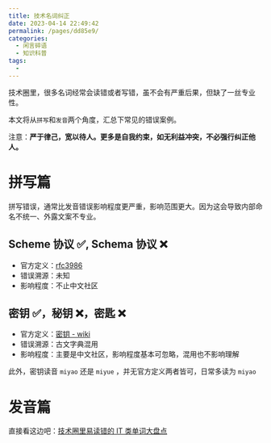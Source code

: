 ```yaml
---
title: 技术名词纠正
date: 2023-04-14 22:49:42
permalink: /pages/dd85e9/
categories: 
  - 闲言碎语
  - 知识科普
tags: 
  - 
---
```


技术圈里，很多名词经常会读错或者写错，虽不会有严重后果，但缺了一丝专业性。

本文将从`拼写`和`发音`两个角度，汇总下常见的错误案例。

注意：**严于律己，宽以待人。更多是自我约束，如无利益冲突，不必强行纠正他人。**

<!-- more -->

# 拼写篇

拼写错误，通常比发音错误影响程度更严重，影响范围更大。因为这会导致内部命名不统一、外露文案不专业。

## Scheme 协议 ✅, Schema 协议 ❌

- 官方定义：[rfc3986](https://datatracker.ietf.org/doc/html/rfc3986#section-3.1 )
- 错误溯源：未知
- 影响程度：不止中文社区


## 密钥 ✅，秘钥 ❌，密匙 ❌

- 官方定义：[密钥 - wiki](https://zh.wikipedia.org/wiki/%E5%AF%86%E9%92%A5)
- 错误溯源：古文字典混用
- 影响程度：主要是中文社区，影响程度基本可忽略，混用也不影响理解

此外，密钥读音 `miyao` 还是 `miyue` ，并无官方定义两者皆可，日常多读为 `miyao`

# 发音篇

直接看这边吧：[技术圈里易读错的 IT 类单词大盘点](https://zhuanlan.zhihu.com/p/169314456)
